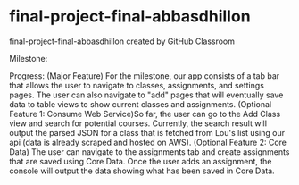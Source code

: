 # final-project-final-abbasdhillon
final-project-final-abbasdhillon created by GitHub Classroom

Milestone: 

Progress:
     (Major Feature) For the milestone, our app consists of a tab bar that allows the user to navigate to classes, assignments, and settings
     pages. The user can also navigate to "add" pages that will eventually save data to table views to show current classes and assignments. 
     (Optional Feature 1: Consume Web Service)So far, the user can go to the Add Class view and search for potential courses. Currently, the search result will 
     output the parsed JSON for a class that is fetched from Lou's list using our api (data is already scraped and hosted on AWS). (Optional Feature 2: Core Data)
     The user can navigate to the assignments tab and create assignments that are saved using Core Data. Once the user adds an
     assignment, the console will output the data showing what has been saved in Core Data. 

